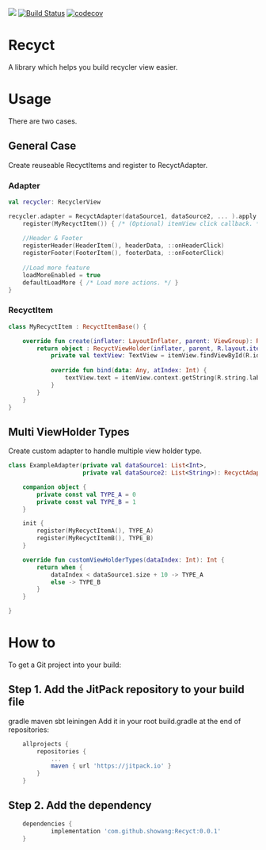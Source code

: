 [![](https://jitpack.io/v/showang/Recyct.svg)](https://jitpack.io/#showang/Recyct) [![Build Status](https://travis-ci.org/showang/Recyct.svg?branch=master)](https://travis-ci.org/showang/Recyct) [![codecov](https://codecov.io/gh/showang/Recyct/branch/master/graph/badge.svg)](https://codecov.io/gh/showang/Recyct)

# Recyct
A library which helps you build recycler view easier.

# Usage
There are two cases.

## General Case
Create reuseable RecyctItems and register to RecyctAdapter.

### Adapter
```kotlin
val recycler: RecyclerView

recycler.adapter = RecyctAdapter(dataSource1, dataSource2, ... ).apply {
    register(MyRecyctItem()) { /* (Optional) itemView click callback. */ }
    
    //Header & Footer
    registerHeader(HeaderItem(), headerData, ::onHeaderClick)
    registerFooter(FooterItem(), footerData, ::onFooterClick)
    
    //Load more feature
    loadMoreEnabled = true
    defaultLoadMore { /* Load more actions. */ }
}
```

### RecyctItem
```kotlin
class MyRecyctItem : RecyctItemBase() {

    override fun create(inflater: LayoutInflater, parent: ViewGroup): RecyctViewHolder {
        return object : RecyctViewHolder(inflater, parent, R.layout.item_example) {
            private val textView: TextView = itemView.findViewById(R.id.exampleText)
            
            override fun bind(data: Any, atIndex: Int) {
                textView.text = itemView.context.getString(R.string.label_example, data.toString())
            }
        }
    }
}
```

## Multi ViewHolder Types
Create custom adapter to handle multiple view holder type.
```kotlin
class ExampleAdapter(private val dataSource1: List<Int>,
                     private val dataSource2: List<String>): RecyctAdapter(dataSource1, dataSource2) {

    companion object {
        private const val TYPE_A = 0
        private const val TYPE_B = 1
    }

    init {
        register(MyRecyctItemA(), TYPE_A)
        register(MyRecyctItemB(), TYPE_B)
    }

    override fun customViewHolderTypes(dataIndex: Int): Int {
        return when {
            dataIndex < dataSource1.size + 10 -> TYPE_A
            else -> TYPE_B
        }
    }

}
```

# How to
To get a Git project into your build:

## Step 1. Add the JitPack repository to your build file

gradle
maven
sbt
leiningen
Add it in your root build.gradle at the end of repositories:
```gradle
	allprojects {
		repositories {
			...
			maven { url 'https://jitpack.io' }
		}
	}
```
## Step 2. Add the dependency
```gradle
	dependencies {
	        implementation 'com.github.showang:Recyct:0.0.1'
	}
```
